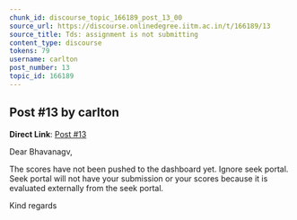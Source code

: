 ```yaml
---
chunk_id: discourse_topic_166189_post_13_00
source_url: https://discourse.onlinedegree.iitm.ac.in/t/166189/13
source_title: Tds: assignment is not submitting
content_type: discourse
tokens: 79
username: carlton
post_number: 13
topic_id: 166189
---
```


## Post #13 by carlton

**Direct Link**: [Post #13](https://discourse.onlinedegree.iitm.ac.in/t/166189/13)

Dear Bhavanagv,

The scores have not been pushed to the dashboard yet. Ignore seek portal. Seek portal will not have your submission or your scores because it is evaluated externally from the seek portal.

Kind regards
